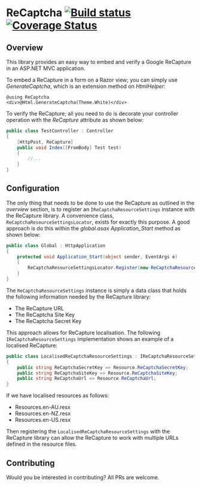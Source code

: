 # ReCaptcha [![Build status](https://ci.appveyor.com/api/projects/status/x52hv1rqkvc9fnb7?svg=true)](https://ci.appveyor.com/project/Certegy/recaptcha) [![Coverage Status](https://coveralls.io/repos/github/Certegy/ReCaptcha/badge.svg?branch=master)](https://coveralls.io/github/Certegy/ReCaptcha?branch=master)

## Overview

This library provides an easy way to embed and verify a Google ReCapture in an ASP.NET MVC application.

To embed a ReCapture in a form on a Razor view; you can simply use *GenerateCaptcha*, which is an extension method on *HtmlHelper*:
```
@using ReCaptcha
<div>@Html.GenerateCaptcha(Theme.White)</div>
```

To verify the ReCapture; all you need to do is decorate your controller operation with the *ReCapture* attribute as shown below:
```c#
public class TestController : Controller
{
	[HttpPost, ReCapture]
	public void Index([FromBody] Test test)
	{
		//...
	}
}
```

## Configuration

The only thing that needs to be done to use the ReCapture as outlined in the *overview* section, is to register an <code lang="cs" linenumbers="off">IReCaptchaResourceSettings</code> instance with the ReCapture library. A convenience class, <code lang="cs" linenumbers="off">ReCaptchaResourceSettingsLocator</code>, exists for exactly this purpose. A good approach is do this within the *global.asax* *Application_Start* method as shown below:
```c#
public class Global : HttpApplication
{
	protected void Application_Start(object sender, EventArgs e)
	{
		ReCaptchaResourceSettingsLocator.Register(new ReCaptchaResourceSettings());
	}
}
```

The <code lang="cs" linenumbers="off">ReCaptchaResourceSettings</code> instance is simply a data class that holds the following information needed by the ReCapture library:
* The ReCapture URL
* The ReCaptcha Site Key
* The ReCaptcha Secret Key

This approach allows for ReCapture localisation. The following <code lang="cs" linenumbers="off">IReCaptchaResourceSettings</code> implementation shows an example of a localised ReCapture:
```c#
public class LocalisedReCaptchaResourceSettings : IReCaptchaResourceSettings
{
    public string ReCaptchaSecretKey => Resource.ReCaptchaSecretKey;
    public string ReCaptchaSiteKey => Resource.ReCaptchaSiteKey;
    public string ReCaptchaUrl => Resource.ReCaptchaUrl;
}
```

If we have localised resources as follows:
* Resources.en-AU.resx
* Resources.en-NZ.resx
* Resources.en-US.resx

Then registering the <code lang="cs" linenumbers="off">LocalisedReCaptchaResourceSettings</code> with the ReCapture library can allow the ReCapture to work with multiple URLs defined in the resource files.

## Contributing

Would you be interested in contributing? All PRs are welcome.